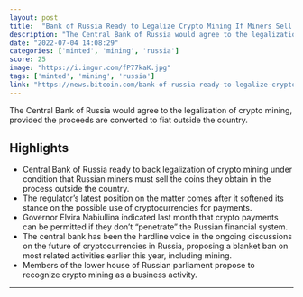 ```yaml
---
layout: post
title:  "Bank of Russia Ready to Legalize Crypto Mining If Miners Sell Minted Coins Abroad – Mining Bitcoin News"
description: "The Central Bank of Russia would agree to the legalization of crypto mining, provided the proceeds are converted to fiat outside the country."
date: "2022-07-04 14:08:29"
categories: ['minted', 'mining', 'russia']
score: 25
image: "https://i.imgur.com/fP77kaK.jpg"
tags: ['minted', 'mining', 'russia']
link: "https://news.bitcoin.com/bank-of-russia-ready-to-legalize-crypto-mining-if-miners-sell-minted-coins-abroad/"
---
```


The Central Bank of Russia would agree to the legalization of crypto mining, provided the proceeds are converted to fiat outside the country.

## Highlights

- Central Bank of Russia ready to back legalization of crypto mining under condition that Russian miners must sell the coins they obtain in the process outside the country.
- The regulator’s latest position on the matter comes after it softened its stance on the possible use of cryptocurrencies for payments.
- Governor Elvira Nabiullina indicated last month that crypto payments can be permitted if they don’t “penetrate” the Russian financial system.
- The central bank has been the hardline voice in the ongoing discussions on the future of cryptocurrencies in Russia, proposing a blanket ban on most related activities earlier this year, including mining.
- Members of the lower house of Russian parliament propose to recognize crypto mining as a business activity.

---
